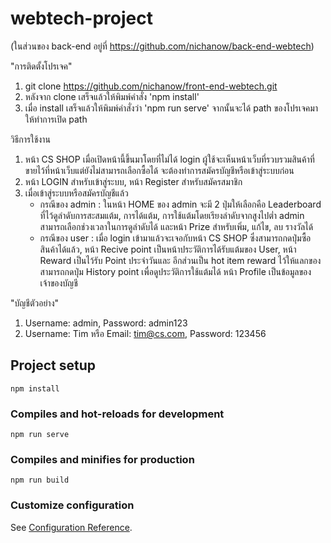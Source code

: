 # webtech-project
(ในส่วนของ back-end อยู่ที่ https://github.com/nichanow/back-end-webtech)

"การติดตั้งโปรเจค"
1. git clone https://github.com/nichanow/front-end-webtech.git
2. หลังจาก clone เสร็จแล้วให้พิมพ์คำสั่ง 'npm install'
3. เมื่อ install เสร็จแล้วให้พิมพ์คำสั่งว่า 'npm run serve' จากนั้นจะได้ path ของโปรเจคมาให้ทำการเปิด path

วิธีการใช้งาน
1. หน้า CS SHOP เมื่อเปิดหน้านี้ขึ้นมาโดยที่ไม่ได้ login ผู้ใช้จะเห็นหน้าเว็บที่รวบรวมสินค้าที่ขายไว้ที่หน้าเว็บแต่ยังไม่สามารถเลือกซื้อได้ จะต้องทำการสมัครบัญชีหรือเข้าสู่ระบบก่อน 
2. หน้า LOGIN สำหรับเข้าสู่ระบบ, หน้า Register สำหรับสมัครสมาชิก
3. เมื่อเข้าสู่ระบบหรือสมัครบัญชีแล้ว
    - กรณีของ admin : ในหน้า HOME ของ admin จะมี 2 ปุ่มให้เลือกคือ Leaderboard ที่ไว้ดูลำดับการสะสมแต้ม, การได้แต้ม, การใช้แต้มโดยเรียงลำดับจากสูงไปต่ำ admin สามารถเลือกช่วงเวลาในการดูลำดับได้ และหน้า Prize สำหรับเพิ่ม, แก้ไข, ลบ รางวัลได้
    - กรณีของ user : เมื่อ login เข้ามาแล้วจะเจอกับหน้า CS SHOP ซึ่งสามารถกดปุ่มซื้อสินค้าได้แล้ว,
    หน้า Recive point เป็นหน้าประวัติการได้รับแต้มของ User,
    หน้า Reward เป็นไว้รับ Point ประจำวันและ อีกส่วนเป็น hot item reward ไว้ให้แลกของ สามารถกดปุ่ม History point เพื่อดูประวัติการใช้แต้มได้
    หน้า Profile เป็นข้อมูลของเจ้าของบัญชี

"บัญชีตัวอย่าง"
1. Username: admin, Password: admin123
2. Username: Tim หรือ Email: tim@cs.com, Password: 123456


## Project setup
```
npm install
```

### Compiles and hot-reloads for development
```
npm run serve
```

### Compiles and minifies for production
```
npm run build
```

### Customize configuration
See [Configuration Reference](https://cli.vuejs.org/config/).
